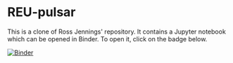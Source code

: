 # REU-pulsar
This is a clone of Ross Jennings' repository. It contains a Jupyter notebook which can be opened in Binder. To open it, click on the badge below.

[![Binder](https://mybinder.org/badge_logo.svg)](https://mybinder.org/v2/gh/shamichatterjee/REU-pulsar/master?filepath=dedispersion-exercise.ipynb)
